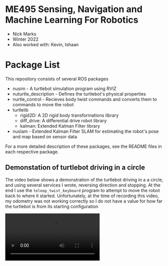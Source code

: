 # ME495 Sensing, Navigation and Machine Learning For Robotics
* Nick Marks
* Winter 2022
* Also worked with: Kevin, Ishaan

# Package List
This repository consists of several ROS packages
- nusim - A turtlebot simulation program using RVIZ
- nuturtle_description - Defines the turtlebot's physical properties
- nurtle_control - Recieves body twist commands and converts them to commands to move the robot
- turtlelib
  - rigid2D: A 2D rigid body transformations library
  - diff_drive: A differential drive robot library
  - kalman: Extended Kalman Filter library
- nuslam - Extended Kalman Filter SLAM for estimating the robot's pose and map based on sensor data

For a more detailed description of these packages, see the README files in each respective package.


## Demonstation of turtlebot driving in a circle
The video below shows a demonstration of the turtlebot driving in a a circle, and
using several services I wrote, reversing direction and stopping. At the end I use 
the `teleop_twist_keyboard` program to attempt to move the robot back to where it
started. Unfortunately, at the time of recording this video, my odometry was not 
working correctly so I do not have a value for how far the turtlebot is from its starting
configuration

<video src=https://user-images.githubusercontent.com/45540813/217746813-e4856ca9-38ba-4b2a-a826-e1defa4409de.mp4/>
